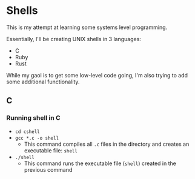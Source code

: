 # Shells
This is my attempt at learning some systems level programming.

Essentially, I'll be creating UNIX shells in 3 languages:
- C
- Ruby
- Rust

While my gaol is to get some low-level code going, I'm also trying to add some additional functionality.


## C

### Running shell in C
- `cd cshell`
- `gcc *.c -o shell`
  - This command compiles all `.c` files in the directory and creates an executable file: `shell`
- `./shell`
  - This command runs the executable file (`shell`) created in the previous command
